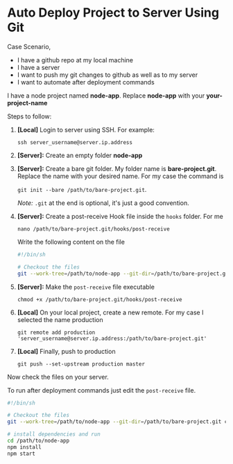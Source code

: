 # Auto Deploy Project to Server Using Git

Case Scenario,
- I have a github repo at my local machine
- I have a server
- I want to push my git changes to github as well as to my server
- I want to automate after deployment commands

I have a node project named __node-app__. 
Replace __node-app__ with your __your-project-name__

Steps to follow:
1. __[Local]__ Login to server using SSH. For example: 

    `ssh server_username@server.ip.address`
2. __[Server]:__ Create an empty folder __node-app__
3. __[Server]:__ Create a bare git folder. My folder name is __bare-project.git__. Replace the name with your desired name. For my case the command is 
    
    `git init --bare /path/to/bare-project.git`. 
    
    _Note:_ `.git` at the end is optional, it's just a good convention.
4. __[Server]:__ Create a post-receive Hook file inside the `hooks` folder. For me

    `nano /path/to/bare-project.git/hooks/post-receive`

    Write the following content on the file

    ```sh
    #!/bin/sh

    # Checkout the files
    git --work-tree=/path/to/node-app --git-dir=/path/to/bare-project.git checkout -f
    ```
5. __[Server]:__ Make the `post-receive` file executable

    `chmod +x /path/to/bare-project.git/hooks/post-receive`
6. __[Local]__ On your local project, create a new remote. For my case I selected the name production

    `git remote add production 'server_username@server.ip.address:/path/to/bare-project.git'`
7. __[Local]__ Finally, push to production

    `git push --set-upstream production master`


Now check the files on your server.

To run after deployment commands just edit the `post-receive` file.

```sh
#!/bin/sh

# Checkout the files
git --work-tree=/path/to/node-app --git-dir=/path/to/bare-project.git checkout -f

# install dependencies and run
cd /path/to/node-app
npm install
npm start
```